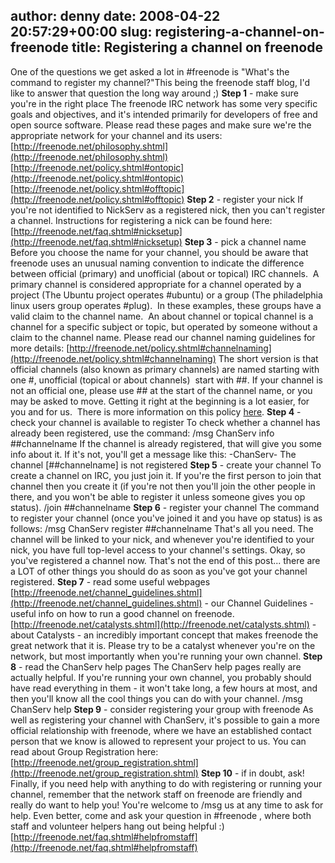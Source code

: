 author: denny
date: 2008-04-22 20:57:29+00:00
slug: registering-a-channel-on-freenode
title: Registering a channel on freenode
---

One of the questions we get asked a lot in #freenode is "What's the command to register my channel?"This being the freenode staff blog, I'd like to answer that question the long way around  ;)
**Step 1** - make sure you're in the right place
The freenode IRC network has some very specific goals and objectives, and it's intended primarily for developers of free and open source software.  Please read these pages and make sure we're the appropriate network for your channel and its users:
[http://freenode.net/philosophy.shtml](http://freenode.net/philosophy.shtml)
[http://freenode.net/policy.shtml#ontopic](http://freenode.net/policy.shtml#ontopic)
[http://freenode.net/policy.shtml#offtopic](http://freenode.net/policy.shtml#offtopic)
**Step 2** - register your nick
If you're not identified to NickServ as a registered nick, then you can't register a channel.  Instructions for registering a nick can be found here:
[http://freenode.net/faq.shtml#nicksetup](http://freenode.net/faq.shtml#nicksetup)
**Step 3** - pick a channel name
Before you choose the name for your channel, you should be aware that freenode uses an unusual naming convention to indicate the difference between official (primary) and unofficial (about or topical) IRC channels.  A primary channel is considered appropriate for a channel operated by a project (The Ubuntu project operates #ubuntu) or a group (The philadelphia linux users group operates #plug).  In these examples, these groups have a valid claim to the channel name.  An about channel or topical channel is a channel for a specific subject or topic, but operated by someone without a claim to the channel name. Please read our channel naming guidelines for more details:
[http://freenode.net/policy.shtml#channelnaming](http://freenode.net/policy.shtml#channelnaming)
The short version is that official channels (also known as primary channels) are named starting with one #, unofficial (topical or about channels)  start with ##.  If your channel is not an official one, please use ## at the start of the channel name, or you may be asked to move.  Getting it right at the beginning is a lot easier, for you and for us.  There is more information on this policy [here](http://freenode.net/policy.shtml#channelnaming).
**Step 4** - check your channel is available to register
To check whether a channel has already been registered, use the command:
/msg ChanServ info ##channelname
If the channel is already registered, that will give you some info about it.  If it's not, you'll get a message like this:
-ChanServ- The channel [##channelname] is not registered
**Step 5** - create your channel
To create a channel on IRC, you just join it.  If you're the first person to join that channel then you create it (if you're not then you'll join the other people in there, and you won't be able to register it unless someone gives you op status).
/join ##channelname
**Step 6** - register your channel
The command to register your channel (once you've joined it and you have op status) is as follows:
/msg ChanServ register ##channelname
That's all you need.  The channel will be linked to your nick, and whenever you're identified to your nick, you have full top-level access to your channel's settings.
Okay, so you've registered a channel now.  That's not the end of this post...  there are a LOT of other things you should do as soon as you've got your channel registered.
**Step 7** - read some useful webpages
[http://freenode.net/channel_guidelines.shtml](http://freenode.net/channel_guidelines.shtml) - our Channel Guidelines - useful info on how to run a good channel on freenode.
[http://freenode.net/catalysts.shtml](http://freenode.net/catalysts.shtml) - about Catalysts - an incredibly important concept that makes freenode the great network that it is.  Please try to be a catalyst whenever you're on the network, but most importantly when you're running your own channel.
**Step 8** - read the ChanServ help pages
The ChanServ help pages really are actually helpful.  If you're running your own channel, you probably should have read everything in them - it won't take long, a few hours at most, and then you'll know all the cool things you can do with your channel.
/msg ChanServ help
**Step 9** - consider registering your group with freenode
As well as registering your channel with ChanServ, it's possible to gain a more official relationship with freenode, where we have an established contact person that we know is allowed to represent your project to us.  You can read about Group Registration here:
[http://freenode.net/group_registration.shtml](http://freenode.net/group_registration.shtml)
**Step 10** - if in doubt, ask!
Finally, if you need help with anything to do with registering or running your channel, remember that the network staff on freenode are friendly and really do want to help you!  You're welcome to /msg us at any time to ask for help.  Even better, come and ask your question in #freenode , where both staff and volunteer helpers hang out being helpful  :)
[http://freenode.net/faq.shtml#helpfromstaff](http://freenode.net/faq.shtml#helpfromstaff)
